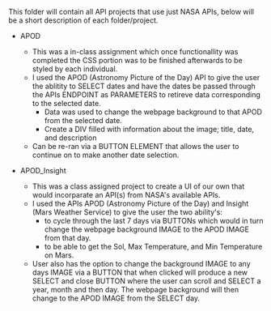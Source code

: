 This folder will contain all API projects that use just NASA APIs, below will be a short description of each folder/project.

* APOD
    - This was a in-class assignment which once functionallity was completed the CSS portion was to be finished afterwards to be styled by each individual.
    - I used the APOD (Astronomy Picture of the Day) API to give the user the ablitity to SELECT dates and have the dates be passed through the APIs ENDPOINT as PARAMETERS to retireve data corresponding to the selected date.
        - Data was used to change the webpage background to that APOD from the selected date.
        - Create a DIV filled with information about the image; title, date, and description
    - Can be re-ran via a BUTTON ELEMENT that allows the user to continue on to make another date selection.

* APOD_Insight
    - This was a class assigned project to create a UI of our own that would incorparate an API(s) from NASA's available APIs.
    - I used the APIs APOD (Astronomy Picture of the Day) and Insight (Mars Weather Service) to give the user the two ability's:
        - to cycle through the last 7 days via BUTTONs which would in turn change the webpage background IMAGE to the APOD IMAGE from that day.
        - to be able to get the Sol, Max Temperature, and Min Temperature on Mars.
    - User also has the option to change the background IMAGE to any days IMAGE via a BUTTON that when clicked will produce a new SELECT and close BUTTON where the user can scroll and SELECT a year, month and then day. The webpage background will then change to the APOD IMAGE from the SELECT day.